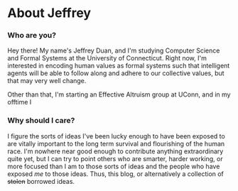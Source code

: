 # About Jeffrey 

### Who are you?
Hey there! My name's Jeffrey Duan, and I'm studying Computer Science and Formal Systems at the University of Connecticut. Right now, I'm interested in encoding human values as formal systems such that intelligent agents will be able to follow along and adhere to our collective values, but that may very well change. 

Other than that, I'm starting an Effective Altruism group at UConn, and in my offtime I

### Why should I care?
I figure the sorts of ideas I've been lucky enough to have been exposed to are vitally important to the long term survival and flourishing of the human race. I'm nowhere near good enough to contribute anything extraordinary quite yet, but I can try to point others who are smarter, harder working, or more focused than I am to those sorts of ideas and the people who have exposed *me* to those ideas. Thus, this blog, or alternatively a collection of ~~stolen~~ borrowed ideas.
